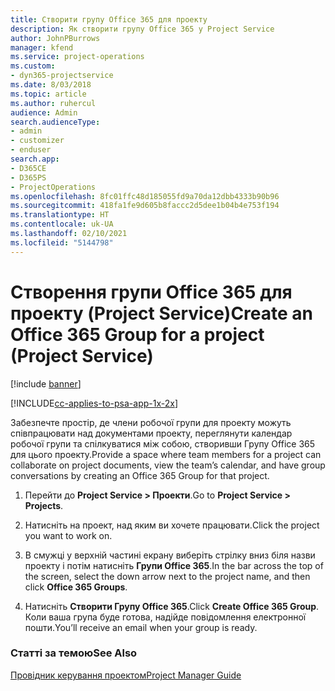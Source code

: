 ```yaml
---
title: Створити групу Office 365 для проекту
description: Як створити групу Office 365 у Project Service
author: JohnPBurrows
manager: kfend
ms.service: project-operations
ms.custom:
- dyn365-projectservice
ms.date: 8/03/2018
ms.topic: article
ms.author: ruhercul
audience: Admin
search.audienceType:
- admin
- customizer
- enduser
search.app:
- D365CE
- D365PS
- ProjectOperations
ms.openlocfilehash: 8fc01ffc48d185055fd9a70da12dbb4333b90b96
ms.sourcegitcommit: 418fa1fe9d605b8faccc2d5dee1b04b4e753f194
ms.translationtype: HT
ms.contentlocale: uk-UA
ms.lasthandoff: 02/10/2021
ms.locfileid: "5144798"
---
```

# <a name="create-an-office-365-group-for-a-project-project-service"></a><span data-ttu-id="437b8-103">Створення групи Office 365 для проекту (Project Service)</span><span class="sxs-lookup"><span data-stu-id="437b8-103">Create an Office 365 Group for a project (Project Service)</span></span>

[!include [banner](../includes/psa-now-project-operations.md)]

[!INCLUDE[cc-applies-to-psa-app-1x-2x](../includes/cc-applies-to-psa-app-1x-2x.md)]

<span data-ttu-id="437b8-104">Забезпечте простір, де члени робочої групи для проекту можуть співпрацювати над документами проекту, переглянути календар робочої групи та спілкуватися між собою, створивши Групу Office 365 для цього проекту.</span><span class="sxs-lookup"><span data-stu-id="437b8-104">Provide a space where team members for a project can collaborate on project documents, view the team’s calendar, and have group conversations by creating an Office 365 Group for that project.</span></span>  
  
1.  <span data-ttu-id="437b8-105">Перейти до **Project Service > Проекти**.</span><span class="sxs-lookup"><span data-stu-id="437b8-105">Go to **Project Service > Projects**.</span></span>  
  
2.  <span data-ttu-id="437b8-106">Натисніть на проект, над яким ви хочете працювати.</span><span class="sxs-lookup"><span data-stu-id="437b8-106">Click the project you want to work on.</span></span>  
  
3.  <span data-ttu-id="437b8-107">В смужці у верхній частині екрану виберіть стрілку вниз біля назви проекту і потім натисніть **Групи Office 365**.</span><span class="sxs-lookup"><span data-stu-id="437b8-107">In the bar across the top of the screen, select the down arrow next to the project name, and then click **Office 365 Groups**.</span></span>  
  
4.  <span data-ttu-id="437b8-108">Натисніть **Створити Групу Office 365**.</span><span class="sxs-lookup"><span data-stu-id="437b8-108">Click **Create Office 365 Group**.</span></span> <span data-ttu-id="437b8-109">Коли ваша група буде готова, надійде повідомлення електронної пошти.</span><span class="sxs-lookup"><span data-stu-id="437b8-109">You’ll receive an email when your group is ready.</span></span>  
  
### <a name="see-also"></a><span data-ttu-id="437b8-110">Статті за темою</span><span class="sxs-lookup"><span data-stu-id="437b8-110">See Also</span></span>  
 [<span data-ttu-id="437b8-111">Провідник керування проектом</span><span class="sxs-lookup"><span data-stu-id="437b8-111">Project Manager Guide</span></span>](../psa/project-manager-guide.md)
